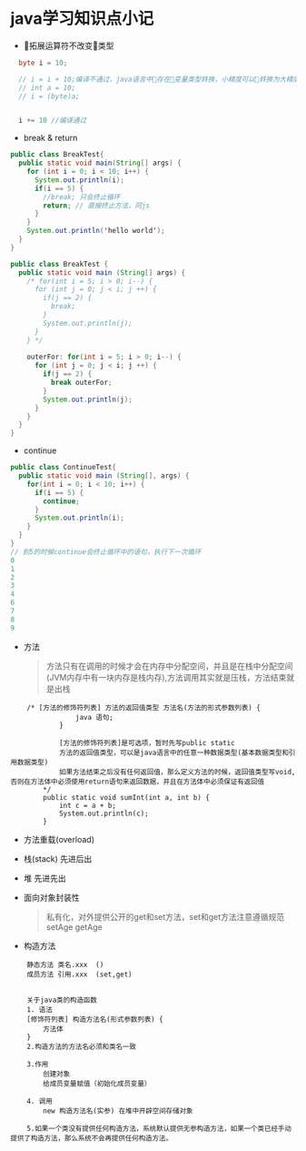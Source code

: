 # java学习知识点小记

* 拓展运算符不改变类型

``` java
  byte i = 10;

  // i = i + 10;编译不通过，java语言中存在变量类型转换，小精度可以转换为大精度的，但是大精度转小精度会损失精度，通过强制转换类型
  // int a = 10;
  // i = (byte)a;


  i += 10 //编译通过
```

* break & return

``` java
public class BreakTest{
  public static void main(String[] args) {
    for (int i = 0; i < 10; i++) {
      System.out.println(i);
      if(i == 5) {
        //break; 只会终止循环
        return; // 直接终止方法，同js
      }
    }
    System.out.println('hello world');
  }
}
```

``` java
public class BreakTest {
  public static void main (String[] args) {
    /* for(int i = 5; i > 0; i--) {
      for (int j = 0; j < i; j ++) {
        if(j == 2) {
          break;
        }
        System.out.println(j);
      }
    } */
    
    outerFor: for(int i = 5; i > 0; i--) {
      for (int j = 0; j < i; j ++) {
        if(j == 2) {
          break outerFor;
        }
        System.out.println(j);
      }
    }
  }
}
```

* continue

``` java
public class ContinueTest{
  public static void main (String[], args) {
    for(int i = 0; i < 10; i++) {
      if(i == 5) {
        continue;
      }
      System.out.println(i);
    }
  }
}
// 到5的时候continue会终止循环中的语句，执行下一次循环
0
1
2
3
4
6
7
8
9
```

* 方法

  > 方法只有在调用的时候才会在内存中分配空间，并且是在栈中分配空间(JVM内存中有一块内存是栈内存),方法调用其实就是压栈，方法结束就是出栈

``` code
    /* [方法的修饰符列表] 方法的返回值类型 方法名(方法的形式参数列表) {
                java 语句;
            }

            [方法的修饰符列表]是可选项，暂时先写public static
            方法的返回值类型，可以是java语言中的任意一种数据类型(基本数据类型和引用数据类型)
            如果方法结束之后没有任何返回值，那么定义方法的时候，返回值类型写void,否则在方法体中必须使用return语句来返回数据，并且在方法体中必须保证有返回值
        */
        public static void sumInt(int a, int b) {
            int c = a + b;
            System.out.println(c);
        }
```

* 方法重载(overload)

* 栈(stack) 先进后出

* 堆 先进先出

* 面向对象封装性

    > 私有化，对外提供公开的get和set方法，set和get方法注意遵循规范setAge  getAge

* 构造方法

``` code
    静态方法 类名.xxx  ()
    成员方法 引用.xxx  (set,get)


    关于java类的构造函数
    1. 语法
    [修饰符列表] 构造方法名(形式参数列表) {
        方法体
    }
    2.构造方法的方法名必须和类名一致

    3.作用
        创建对象
        给成员变量赋值（初始化成员变量）

    4. 调用
        new 构造方法名(实参) 在堆中开辟空间存储对象

    5.如果一个类没有提供任何构造方法，系统默认提供无参构造方法，如果一个类已经手动提供了构造方法，那么系统不会再提供任何构造方法。
```

